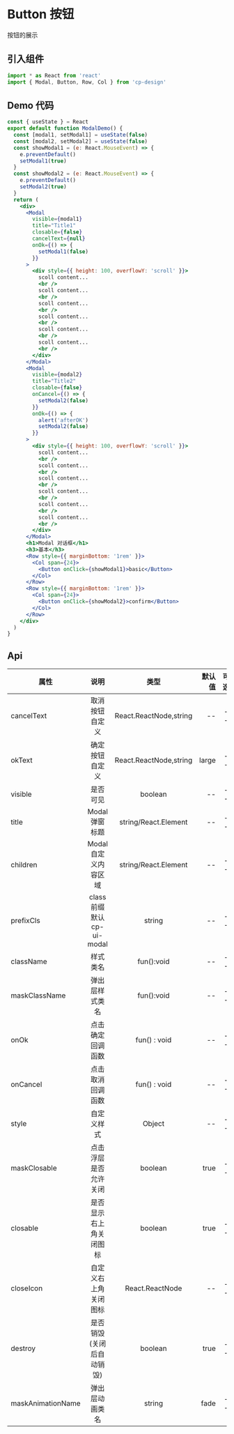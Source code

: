 # Button 按钮

按钮的展示

## 引入组件

```jsx
import * as React from 'react'
import { Modal, Button, Row, Col } from 'cp-design'
```

## Demo 代码

```jsx
const { useState } = React
export default function ModalDemo() {
  const [modal1, setModal1] = useState(false)
  const [modal2, setModal2] = useState(false)
  const showModal1 = (e: React.MouseEvent) => {
    e.preventDefault()
    setModal1(true)
  }
  const showModal2 = (e: React.MouseEvent) => {
    e.preventDefault()
    setModal2(true)
  }
  return (
    <div>
      <Modal
        visible={modal1}
        title="Title1"
        closable={false}
        cancelText={null}
        onOk={() => {
          setModal1(false)
        }}
      >
        <div style={{ height: 100, overflowY: 'scroll' }}>
          scoll content...
          <br />
          scoll content...
          <br />
          scoll content...
          <br />
          scoll content...
          <br />
          scoll content...
          <br />
          scoll content...
          <br />
        </div>
      </Modal>
      <Modal
        visible={modal2}
        title="Title2"
        closable={false}
        onCancel={() => {
          setModal2(false)
        }}
        onOk={() => {
          alert('afterOK')
          setModal2(false)
        }}
      >
        <div style={{ height: 100, overflowY: 'scroll' }}>
          scoll content...
          <br />
          scoll content...
          <br />
          scoll content...
          <br />
          scoll content...
          <br />
          scoll content...
          <br />
          scoll content...
          <br />
        </div>
      </Modal>
      <h1>Modal 对话框</h1>
      <h3>基本</h3>
      <Row style={{ marginBottom: '1rem' }}>
        <Col span={24}>
          <Button onClick={showModal1}>basic</Button>
        </Col>
      </Row>
      <Row style={{ marginBottom: '1rem' }}>
        <Col span={24}>
          <Button onClick={showModal2}>confirm</Button>
        </Col>
      </Row>
    </div>
  )
}
```

## Api

| 属性              |            说明             |          类型          | 默认值 | 可选 |
| ----------------- | :-------------------------: | :--------------------: | -----: | :--: |
| cancelText        |       取消按钮自定义        | React.ReactNode,string |     -- |  --  |
| okText            |       确定按钮自定义        | React.ReactNode,string |  large |  --  |
| visible           |          是否可见           |        boolean         |     -- |  --  |
| title             |       Modal 弹窗标题        |  string/React.Element  |     -- |  --  |
| children          |    Modal 自定义内容区域     |  string/React.Element  |     -- |  --  |
| prefixCls         | class 前缀 默认 cp-ui-modal |         string         |     -- |  --  |
| className         |          样式类名           |       fun():void       |     -- |  --  |
| maskClassName     |       弹出层样式类名        |       fun():void       |     -- |  --  |
| onOk              |      点击确定回调函数       |      fun() : void      |     -- |  --  |
| onCancel          |      点击取消回调函数       |      fun() : void      |     -- |  --  |
| style             |         自定义样式          |         Object         |     -- |  --  |
| maskClosable      |    点击浮层是否允许关闭     |        boolean         |   true |  --  |
| closable          |   是否显示右上角关闭图标    |        boolean         |   true |  --  |
| closeIcon         |    自定义右上角关闭图标     |    React.ReactNode     |     -- |  --  |
| destroy           |  是否销毁(关闭后自动销毁)   |        boolean         |   true |  --  |
| maskAnimationName |       弹出层动画类名        |         string         |   fade |  --  |
